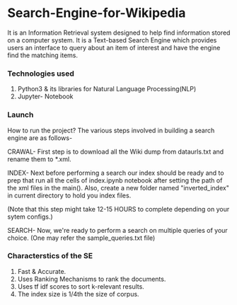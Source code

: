 # Search-Engine-for-Wikipedia
It is an Information Retrieval system designed to help find information stored on a computer system. It is a Text-based Search Engine which provides users an interface to query about an item of interest and have the engine find the matching items.
### Technologies used
1) Python3 & its libraries for Natural Language Processing(NLP)
2) Jupyter- Notebook
### Launch
How to run the project? 
The various steps involved in building a search engine are as follows- 

CRAWAL- First step is to download all the Wiki dump from dataurls.txt and rename them to *.xml. 

INDEX- Next before performing a search our index should be ready and to prep that run all the cells of index.ipynb notebook after setting the path of the xml files in the main(). Also, create a new folder named "inverted_index" in current directory to hold you index files.

(Note that this step might take 12-15 HOURS to complete depending on your sytem configs.)

SEARCH- Now, we're ready to perform a search on multiple queries of your choice. (One may refer the sample_queries.txt file)
### Characterstics of the SE
1) Fast & Accurate.
2) Uses Ranking Mechanisms to rank the documents.
3) Uses tf idf scores to sort k-relevant results.
4) The index size is 1/4th the size of corpus.
